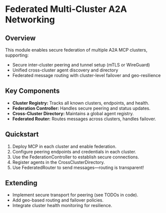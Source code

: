 # Federated Multi-Cluster A2A Networking

## Overview

This module enables secure federation of multiple A2A MCP clusters, supporting:
- Secure inter-cluster peering and tunnel setup (mTLS or WireGuard)
- Unified cross-cluster agent discovery and directory
- Federated message routing with cluster-level failover and geo-resilience

## Key Components

- **Cluster Registry:** Tracks all known clusters, endpoints, and health.
- **Federation Controller:** Handles secure peering and status updates.
- **Cross-Cluster Directory:** Maintains a global agent registry.
- **Federated Router:** Routes messages across clusters, handles failover.

## Quickstart

1. Deploy MCP in each cluster and enable federation.
2. Configure peering endpoints and credentials in each cluster.
3. Use the FederationController to establish secure connections.
4. Register agents in the CrossClusterDirectory.
5. Use FederatedRouter to send messages—routing is transparent!

## Extending

- Implement secure transport for peering (see TODOs in code).
- Add geo-based routing and failover policies.
- Integrate cluster health monitoring for resilience.
